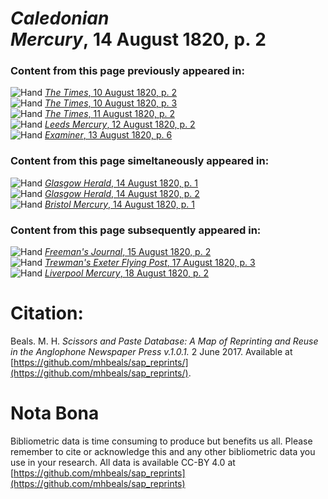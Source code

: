 # *Caledonian Mercury*, 14 August 1820, p. 2  
  
### Content from this page previously appeared in:  
![Hand](http://scissorsandpaste.net/wp-content/uploads/2017/06/smallhandpointer.png) [*The Times*, 10 August 1820, p. 2](https://mhbeals.github.io/sap_html/The-Times/The-Times-10-August-1820-p-2)  
![Hand](http://scissorsandpaste.net/wp-content/uploads/2017/06/smallhandpointer.png) [*The Times*, 10 August 1820, p. 3](https://mhbeals.github.io/sap_html/The-Times/The-Times-10-August-1820-p-3)  
![Hand](http://scissorsandpaste.net/wp-content/uploads/2017/06/smallhandpointer.png) [*The Times*, 11 August 1820, p. 2](https://mhbeals.github.io/sap_html/The-Times/The-Times-11-August-1820-p-2)  
![Hand](http://scissorsandpaste.net/wp-content/uploads/2017/06/smallhandpointer.png) [*Leeds Mercury*, 12 August 1820, p. 2](https://mhbeals.github.io/sap_html/Leeds-Mercury/Leeds-Mercury-12-August-1820-p-2)  
![Hand](http://scissorsandpaste.net/wp-content/uploads/2017/06/smallhandpointer.png) [*Examiner*, 13 August 1820, p. 6](https://mhbeals.github.io/sap_html/Examiner/Examiner-13-August-1820-p-6)  
  
### Content from this page simeltaneously appeared in:  
![Hand](http://scissorsandpaste.net/wp-content/uploads/2017/06/smallhandpointer.png) [*Glasgow Herald*, 14 August 1820, p. 1](https://mhbeals.github.io/sap_html/Glasgow-Herald/Glasgow-Herald-14-August-1820-p-1)  
![Hand](http://scissorsandpaste.net/wp-content/uploads/2017/06/smallhandpointer.png) [*Glasgow Herald*, 14 August 1820, p. 2](https://mhbeals.github.io/sap_html/Glasgow-Herald/Glasgow-Herald-14-August-1820-p-2)  
![Hand](http://scissorsandpaste.net/wp-content/uploads/2017/06/smallhandpointer.png) [*Bristol Mercury*, 14 August 1820, p. 1](https://mhbeals.github.io/sap_html/Bristol-Mercury/Bristol-Mercury-14-August-1820-p-1)  
  
### Content from this page subsequently appeared in:  
![Hand](http://scissorsandpaste.net/wp-content/uploads/2017/06/smallhandpointer.png) [*Freeman's Journal*, 15 August 1820, p. 2](https://mhbeals.github.io/sap_html/Freeman's-Journal/Freeman's-Journal-15-August-1820-p-2)  
![Hand](http://scissorsandpaste.net/wp-content/uploads/2017/06/smallhandpointer.png) [*Trewman's Exeter Flying Post*, 17 August 1820, p. 3](https://mhbeals.github.io/sap_html/Trewman's-Exeter-Flying-Post/Trewman's-Exeter-Flying-Post-17-August-1820-p-3)  
![Hand](http://scissorsandpaste.net/wp-content/uploads/2017/06/smallhandpointer.png) [*Liverpool Mercury*, 18 August 1820, p. 2](https://mhbeals.github.io/sap_html/Liverpool-Mercury/Liverpool-Mercury-18-August-1820-p-2)  


# Citation: 

Beals. M. H. *Scissors and Paste Database: A Map of Reprinting and Reuse in the Anglophone Newspaper Press v.1.0.1.* 2 June 2017. Available at [https://github.com/mhbeals/sap_reprints/](https://github.com/mhbeals/sap_reprints/). 

# Nota Bona

Bibliometric data is time consuming to produce but benefits us all. Please remember to cite or acknowledge this and any other bibliometric data you use in your research. All data is available CC-BY 4.0 at [https://github.com/mhbeals/sap_reprints](https://github.com/mhbeals/sap_reprints)